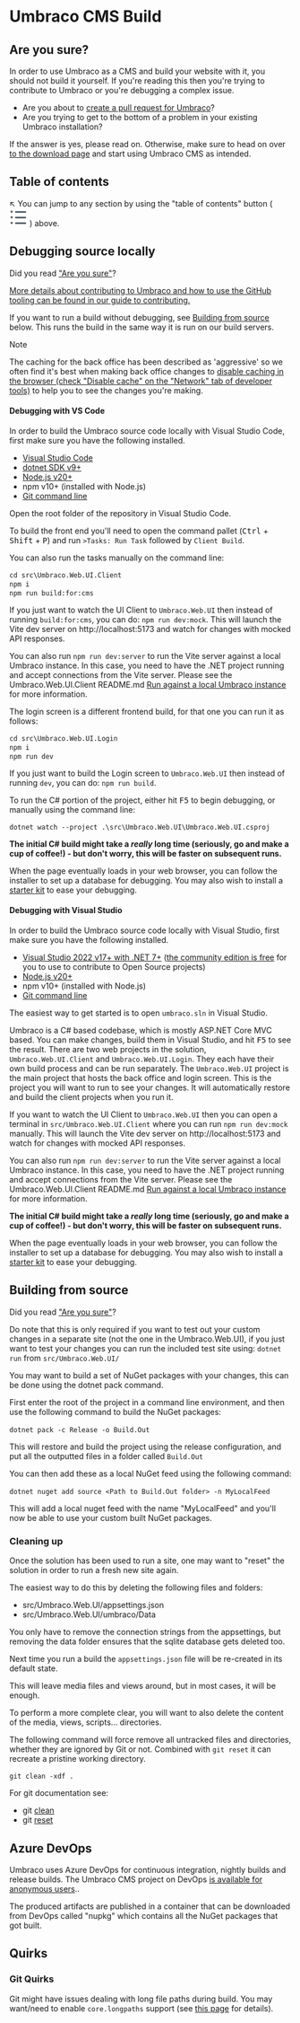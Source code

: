 # Umbraco CMS Build

## Are you sure?

In order to use Umbraco as a CMS and build your website with it, you should not build it yourself. If you're reading this then you're trying to contribute to Umbraco or you're debugging a complex issue.

-   Are you about to [create a pull request for Umbraco][contribution guidelines]?
-   Are you trying to get to the bottom of a problem in your existing Umbraco installation?

If the answer is yes, please read on. Otherwise, make sure to head on over [to the download page](https://our.umbraco.com/download) and start using Umbraco CMS as intended.

## Table of contents

↖️ You can jump to any section by using the "table of contents" button ( ![Table of contents icon](img/tableofcontentsicon.svg) ) above.

## Debugging source locally

Did you read ["Are you sure"](#are-you-sure)?

[More details about contributing to Umbraco and how to use the GitHub tooling can be found in our guide to contributing.][contribution guidelines]

If you want to run a build without debugging, see [Building from source](#building-from-source) below. This runs the build in the same way it is run on our build servers.

> [!NOTE]
> The caching for the back office has been described as 'aggressive' so we often find it's best when making back office changes to [disable caching in the browser (check "Disable cache" on the "Network" tab of developer tools)][disable browser caching] to help you to see the changes you're making.

#### Debugging with VS Code

In order to build the Umbraco source code locally with Visual Studio Code, first make sure you have the following installed.

-   [Visual Studio Code](https://code.visualstudio.com/)
-   [dotnet SDK v9+](https://dotnet.microsoft.com/en-us/download)
-   [Node.js v20+](https://nodejs.org/en/download/)
-   npm v10+ (installed with Node.js)
-   [Git command line](https://git-scm.com/download/)

Open the root folder of the repository in Visual Studio Code.

To build the front end you'll need to open the command pallet (<kbd>Ctrl</kbd> + <kbd>Shift</kbd> + <kbd>P</kbd>) and run `>Tasks: Run Task` followed by `Client Build`.

You can also run the tasks manually on the command line:

```
cd src\Umbraco.Web.UI.Client
npm i
npm run build:for:cms
```

If you just want to watch the UI Client to `Umbraco.Web.UI` then instead of running `build:for:cms`, you can do: `npm run dev:mock`. This will launch the Vite dev server on http://localhost:5173 and watch for changes with mocked API responses.

You can also run `npm run dev:server` to run the Vite server against a local Umbraco instance. In this case, you need to have the .NET project running and accept connections from the Vite server. Please see the Umbraco.Web.UI.Client README.md [Run against a local Umbraco instance](../src/Umbraco.Web.UI.Client/.github/README.md#run-against-a-local-umbraco-instance) for more information.

The login screen is a different frontend build, for that one you can run it as follows:

```
cd src\Umbraco.Web.UI.Login
npm i
npm run dev
```

If you just want to build the Login screen to `Umbraco.Web.UI` then instead of running `dev`, you can do: `npm run build`.

To run the C# portion of the project, either hit <kbd>F5</kbd> to begin debugging, or manually using the command line:

```
dotnet watch --project .\src\Umbraco.Web.UI\Umbraco.Web.UI.csproj
```

**The initial C# build might take a _really_ long time (seriously, go and make a cup of coffee!) - but don't worry, this will be faster on subsequent runs.**

When the page eventually loads in your web browser, you can follow the installer to set up a database for debugging. You may also wish to install a [starter kit][starter kits] to ease your debugging.

#### Debugging with Visual Studio

In order to build the Umbraco source code locally with Visual Studio, first make sure you have the following installed.

-   [Visual Studio 2022 v17+ with .NET 7+](https://visualstudio.microsoft.com/vs/) ([the community edition is free](https://www.visualstudio.com/thank-you-downloading-visual-studio/?sku=Community&rel=15) for you to use to contribute to Open Source projects)
-   [Node.js v20+](https://nodejs.org/en/download/)
-   npm v10+ (installed with Node.js)
-   [Git command line](https://git-scm.com/download/)

The easiest way to get started is to open `umbraco.sln` in Visual Studio.

Umbraco is a C# based codebase, which is mostly ASP.NET Core MVC based. You can make changes, build them in Visual Studio, and hit <kbd>F5</kbd> to see the result. There are two web projects in the solution, `Umbraco.Web.UI.Client` and `Umbraco.Web.UI.Login`. They each have their own build process and can be run separately. The `Umbraco.Web.UI` project is the main project that hosts the back office and login screen. This is the project you will want to run to see your changes. It will automatically restore and build the client projects when you run it.

If you want to watch the UI Client to `Umbraco.Web.UI` then you can open a terminal in `src/Umbraco.Web.UI.Client` where you can run `npm run dev:mock` manually. This will launch the Vite dev server on http://localhost:5173 and watch for changes with mocked API responses.

You can also run `npm run dev:server` to run the Vite server against a local Umbraco instance. In this case, you need to have the .NET project running and accept connections from the Vite server. Please see the Umbraco.Web.UI.Client README.md [Run against a local Umbraco instance](../src/Umbraco.Web.UI.Client/.github/README.md#run-against-a-local-umbraco-instance) for more information.

**The initial C# build might take a _really_ long time (seriously, go and make a cup of coffee!) - but don't worry, this will be faster on subsequent runs.**

When the page eventually loads in your web browser, you can follow the installer to set up a database for debugging. You may also wish to install a [starter kit][starter kits] to ease your debugging.

## Building from source

Did you read ["Are you sure"](#are-you-sure)?

Do note that this is only required if you want to test out your custom changes in a separate site (not the one in the Umbraco.Web.UI), if you just want to test your changes you can run the included test site using: `dotnet run` from `src/Umbraco.Web.UI/`

You may want to build a set of NuGet packages with your changes, this can be done using the dotnet pack command.

First enter the root of the project in a command line environment, and then use the following command to build the NuGet packages:

`dotnet pack -c Release -o Build.Out`

This will restore and build the project using the release configuration, and put all the outputted files in a folder called `Build.Out`

You can then add these as a local NuGet feed using the following command:

`dotnet nuget add source <Path to Build.Out folder> -n MyLocalFeed`

This will add a local nuget feed with the name "MyLocalFeed" and you'll now be able to use your custom built NuGet packages.

### Cleaning up

Once the solution has been used to run a site, one may want to "reset" the solution in order to run a fresh new site again.

The easiest way to do this by deleting the following files and folders:

-   src/Umbraco.Web.UI/appsettings.json
-   src/Umbraco.Web.UI/umbraco/Data

You only have to remove the connection strings from the appsettings, but removing the data folder ensures that the sqlite database gets deleted too.

Next time you run a build the `appsettings.json` file will be re-created in its default state.

This will leave media files and views around, but in most cases, it will be enough.

To perform a more complete clear, you will want to also delete the content of the media, views, scripts... directories.

The following command will force remove all untracked files and directories, whether they are ignored by Git or not. Combined with `git reset` it can recreate a pristine working directory.

    git clean -xdf .

For git documentation see:

-   git [clean](https://git-scm.com/docs/git-clean)
-   git [reset](https://git-scm.com/docs/git-reset)

## Azure DevOps

Umbraco uses Azure DevOps for continuous integration, nightly builds and release builds. The Umbraco CMS project on DevOps [is available for anonymous users](https://umbraco.visualstudio.com/Umbraco%20Cms)..

The produced artifacts are published in a container that can be downloaded from DevOps called "nupkg" which contains all the NuGet packages that got built.

## Quirks

### Git Quirks

Git might have issues dealing with long file paths during build. You may want/need to enable `core.longpaths` support (see [this page](https://github.com/msysgit/msysgit/wiki/Git-cannot-create-a-file-or-directory-with-a-long-path) for details).

[ contribution guidelines]: CONTRIBUTING.md "Read the guide to contributing for more details on contributing to Umbraco"
[ starter kits ]: https://our.umbraco.com/packages/?category=Starter%20Kits&version=9 "Browse starter kits available for v9 on Our "
[ disable browser caching ]: https://techwiser.com/disable-cache-google-chrome-firefox "Instructions on how to disable browser caching in Chrome and Firefox"
